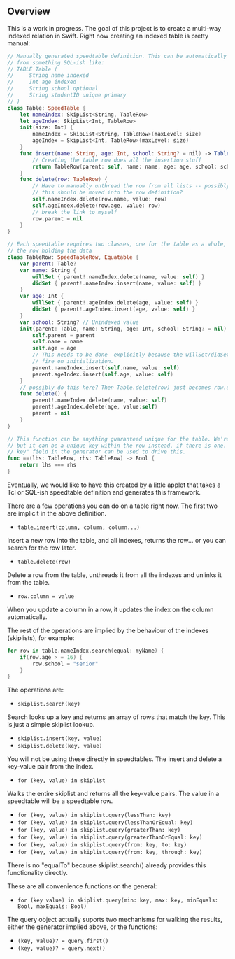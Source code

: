 ## Overview

This is a work in progress. The goal of this project is to create a multi-way indexed relation in Swift. Right now creating an indexed table is pretty manual:

```swift
// Manually generated speedtable definition. This can be automatically generated
// from something SQL-ish like:
// TABLE Table (
//     String name indexed
//     Int age indexed
//     String school optional
//     String studentID unique primary
// )
class Table: SpeedTable {
    let nameIndex: SkipList<String, TableRow>
    let ageIndex: SkipList<Int, TableRow>
    init(size: Int) {
        nameIndex = SkipList<String, TableRow>(maxLevel: size)
        ageIndex = SkipList<Int, TableRow>(maxLevel: size)
    }
    func insert(name: String, age: Int, school: String? = nil) -> TableRow {
        // Creating the table row does all the insertion stuff
        return TableRow(parent: self, name: name, age: age, school: school)
    }
    func delete(row: TableRow) {
        // Have to manually unthread the row from all lists -- possibly
        // this should be moved into the row definition?
        self.nameIndex.delete(row.name, value: row)
        self.ageIndex.delete(row.age, value: row)
        // break the link to myself 
        row.parent = nil
    }
}

// Each speedtable requires two classes, one for the table as a whole, one for
// the row holding the data
class TableRow: SpeedTableRow, Equatable {
    var parent: Table?
    var name: String {
        willSet { parent!.nameIndex.delete(name, value: self) }
        didSet { parent!.nameIndex.insert(name, value: self) }
    }
    var age: Int {
        willSet { parent!.ageIndex.delete(age, value: self) }
        didSet { parent!.ageIndex.insert(age, value: self) }
    }
    var school: String? // Unindexed value
    init(parent: Table, name: String, age: Int, school: String? = nil) {
        self.parent = parent
        self.name = name
        self.age = age
        // This needs to be done  explicitly because the willSet/didSet doesn't
        // fire on initialization.
        parent.nameIndex.insert(self.name, value: self)
        parent.ageIndex.insert(self.age, value: self)
    }
    // possibly do this here? Then Table.delete(row) just becomes row.delete()?
    func delete() {
        parent!.nameIndex.delete(name, value: self)
        parent!.ageIndex.delete(age, value:self)
        parent = nil
    }
}

// This function can be anything guaranteed unique for the table. We're using === here
// but it can be a unique key within the row instead, if there is one. Possibly a "primary
// key" field in the generator can be used to drive this.
func ==(lhs: TableRow, rhs: TableRow) -> Bool {
    return lhs === rhs
}
```

Eventually, we would like to have this created by a little applet that takes a Tcl
or SQL-ish speedtable definition and generates this framework.

There are a few operations you can do on a table right now. The first two are implicit
in the above definition.

* ```table.insert(column, column, column...)```

Insert a new row into the table, and all indexes, returns the row... or you can search for the row later.

* ```table.delete(row)```

Delete a row from the table, unthreads it from all the indexes and unlinks it from the table.

* ```row.column = value```

When you update a column in a row, it updates the index on the column automatically.

The rest of the operations are implied by the behaviour of the indexes (skiplists), for
example:

```swift
for row in table.nameIndex.search(equal: myName) {
	if(row.age > = 16) {
		row.school = "senior"
	}
}
```

The operations are:

* ```skiplist.search(key)```

Search looks up a key and returns an array of rows that match the key. This is just a simple skiplist lookup.

* ```skiplist.insert(key, value)```
* ```skiplist.delete(key, value)```

You will not be using these directly in speedtables. The insert and delete a key-value pair from the index.

* ```for (key, value) in skiplist```

Walks the entire skiplist and returns all the key-value pairs. The value in a speedtable will be a speedtable row.

* ```for (key, value) in skiplist.query(lessThan: key)```
* ```for (key, value) in skiplist.query(lessThanOrEqual: key)```
* ```for (key, value) in skiplist.query(greaterThan: key)```
* ```for (key, value) in skiplist.query(greaterThanOrEqual: key)```
* ```for (key, value) in skiplist.query(from: key, to: key)```
* ```for (key, value) in skiplist.query(from: key, through: key)```

There is no "equalTo" because skiplist.search() already provides this functionality
directly.

These are all convenience functions on the general:

* ```for (key value) in skiplist.query(min: key, max: key, minEquals: Bool, maxEquals: Bool)```

The query object actually suports two mechanisms for walking the results, either the
generator implied above, or the functions:

* ```(key, value)? = query.first()```
* ```(key, value)? = query.next()```

